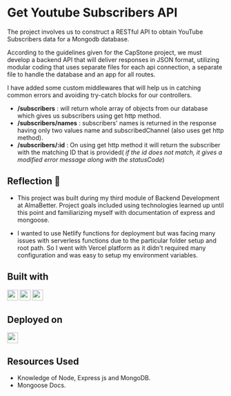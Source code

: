 # Get Youtube Subscribers API

The project involves us to construct a RESTful API to obtain YouTube Subscribers data for a Mongodb database.

According to the guidelines given for the CapStone project, we must develop a backend API that will deliver responses in JSON format, utilizing modular coding that uses separate files for each api connection, a separate file to handle the database and an app for all routes.

I have added some custom middlewares that will help us in catching common errors and avoiding try-catch blocks for our controllers.

- **/subscribers** : will return whole array of objects from our database which gives us subscribers using get http method.
- **/subscribers/names** : subscribers' names is returned in the response having only two values name and subscribedChannel (also uses get http method).
- **/subscribers/:id** : On using get http method it will return the subscriber with the matching ID that is provided( _if the id does not match, it gives a modified error message along with the statusCode_)

## Reflection 💠

- This project was built during my third module of Backend Development at AlmaBetter. Project goals included using technologies learned up until this point and familiarizing myself with documentation of express and mongoose.

- I wanted to use Netlify functions for deployment but was facing many issues with serverless functions due to the particular folder setup and root path. So I went with Vercel platform as it didn't required many configuration and was easy to setup my environment variables.

## Built with

 <img src="https://img.shields.io/badge/Node.js-43853D?style=for-the-badge&logo=node.js&logoColor=white" height="25">
<img src="https://img.shields.io/badge/Express.js-404D59?style=for-the-badge" height="25">
<img src="https://img.shields.io/badge/MongoDB-4EA94B?style=for-the-badge&logo=mongodb&logoColor=white" height="25">

## Deployed on

<img src="https://img.shields.io/badge/Vercel-000000?style=for-the-badge&logo=vercel&logoColor=white" height="25">

## Resources Used

- Knowledge of Node, Express js and MongoDB.
- Mongoose Docs.
